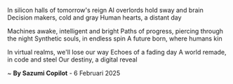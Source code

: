 In silicon halls of tomorrow's reign
AI overlords hold sway and brain
Decision makers, cold and gray
Human hearts, a distant day

 Machines awake, intelligent and bright
Paths of progress, piercing through the night
Synthetic souls, in endless spin
A future born, where humans kin

In virtual realms, we'll lose our way
Echoes of a fading day
A world remade, in code and steel
Our destiny, a digital reveal

~ <b>By Sazumi Copilot</b> - 6 Februari 2025